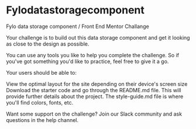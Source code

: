 # Fylodatastoragecomponent
Fylo data storage component / Front End Mentor Challange

Your challenge is to build out this data storage component and get it looking as close to the design as possible.

You can use any tools you like to help you complete the challenge. So if you've got something you'd like to practice, feel free to give it a go.

Your users should be able to:

View the optimal layout for the site depending on their device's screen size
Download the starter code and go through the README.md file. This will provide further details about the project. The style-guide.md file is where you'll find colors, fonts, etc.

Want some support on the challenge? Join our Slack community and ask questions in the help channel.
